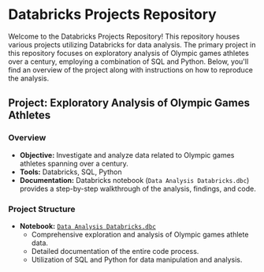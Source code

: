 # Databricks Projects Repository

Welcome to the Databricks Projects Repository! This repository houses various projects utilizing Databricks for data analysis. The primary project in this repository focuses on exploratory analysis of Olympic games athletes over a century, employing a combination of SQL and Python. Below, you'll find an overview of the project along with instructions on how to reproduce the analysis.

## Project: Exploratory Analysis of Olympic Games Athletes

### Overview

- **Objective:** Investigate and analyze data related to Olympic games athletes spanning over a century.
- **Tools:** Databricks, SQL, Python
- **Documentation:** Databricks notebook (`Data Analysis Databricks.dbc`) provides a step-by-step walkthrough of the analysis, findings, and code.

### Project Structure

- **Notebook:** [`Data Analysis Databricks.dbc`](DataAnalyst_OlympicGamesData/Data_Analysis_Databricks.dbc)
  - Comprehensive exploration and analysis of Olympic games athlete data.
  - Detailed documentation of the entire code process.
  - Utilization of SQL and Python for data manipulation and analysis.
